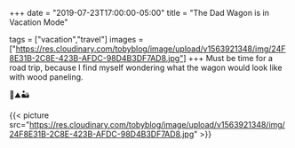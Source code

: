 +++
date = "2019-07-23T17:00:00-05:00"
title = "The Dad Wagon is in Vacation Mode"

tags = ["vacation","travel"]
images = ["https://res.cloudinary.com/tobyblog/image/upload/v1563921348/img/24F8E31B-2C8E-423B-AFDC-98D4B3DF7AD8.jpg"]
+++
Must be time for a road trip, because I find myself wondering what the wagon would look like with wood paneling. 

🚙⛰🏜

{{< picture src="https://res.cloudinary.com/tobyblog/image/upload/v1563921348/img/24F8E31B-2C8E-423B-AFDC-98D4B3DF7AD8.jpg" >}}
